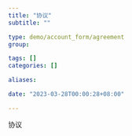 ```yaml
---
title: "协议"
subtitle: ""

type: demo/account_form/agreement
group:

tags: []
categories: []

aliases:

date: "2023-03-28T00:00:28+08:00"

---
```


协议
